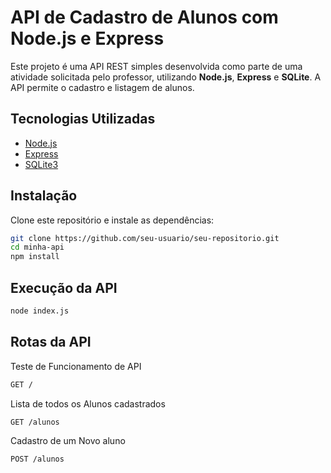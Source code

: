 # API de Cadastro de Alunos com Node.js e Express

Este projeto é uma API REST simples desenvolvida como parte de uma atividade solicitada pelo professor, utilizando **Node.js**, **Express** e **SQLite**. A API permite o cadastro e listagem de alunos.

## Tecnologias Utilizadas

- [Node.js](https://nodejs.org/)
- [Express](https://expressjs.com/)
- [SQLite3](https://www.sqlite.org/index.html)

## Instalação

Clone este repositório e instale as dependências:

```bash
git clone https://github.com/seu-usuario/seu-repositorio.git
cd minha-api
npm install
```

## Execução da API

```bash
node index.js
```

## Rotas da API

Teste de Funcionamento de API

```bash
GET /
```

Lista de todos os Alunos cadastrados

```bash
GET /alunos
```

Cadastro de um Novo aluno

```bash
POST /alunos
```
